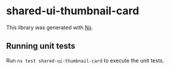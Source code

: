# shared-ui-thumbnail-card

This library was generated with [Nx](https://nx.dev).

## Running unit tests

Run `nx test shared-ui-thumbnail-card` to execute the unit tests.
